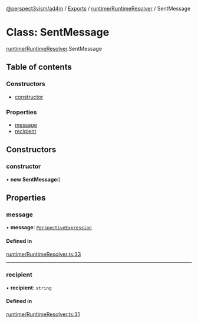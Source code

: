 [@perspect3vism/ad4m](../README.md) / [Exports](../modules.md) / [runtime/RuntimeResolver](../modules/runtime_RuntimeResolver.md) / SentMessage

# Class: SentMessage

[runtime/RuntimeResolver](../modules/runtime_RuntimeResolver.md).SentMessage

## Table of contents

### Constructors

- [constructor](runtime_RuntimeResolver.SentMessage.md#constructor)

### Properties

- [message](runtime_RuntimeResolver.SentMessage.md#message)
- [recipient](runtime_RuntimeResolver.SentMessage.md#recipient)

## Constructors

### constructor

• **new SentMessage**()

## Properties

### message

• **message**: [`PerspectiveExpression`](perspectives_Perspective.PerspectiveExpression.md)

#### Defined in

[runtime/RuntimeResolver.ts:33](https://github.com/perspect3vism/ad4m/blob/2628235/src/runtime/RuntimeResolver.ts#L33)

___

### recipient

• **recipient**: `string`

#### Defined in

[runtime/RuntimeResolver.ts:31](https://github.com/perspect3vism/ad4m/blob/2628235/src/runtime/RuntimeResolver.ts#L31)

